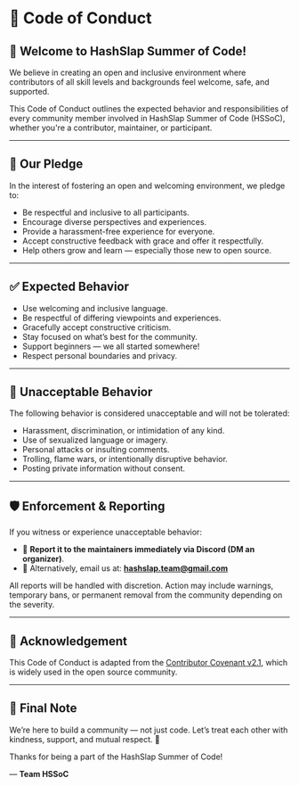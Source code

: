 # 🌟 Code of Conduct

## 👋 Welcome to HashSlap Summer of Code!

We believe in creating an open and inclusive environment where contributors of all skill levels and backgrounds feel welcome, safe, and supported.

This Code of Conduct outlines the expected behavior and responsibilities of every community member involved in HashSlap Summer of Code (HSSoC), whether you're a contributor, maintainer, or participant.

---

## 💬 Our Pledge

In the interest of fostering an open and welcoming environment, we pledge to:

- Be respectful and inclusive to all participants.
- Encourage diverse perspectives and experiences.
- Provide a harassment-free experience for everyone.
- Accept constructive feedback with grace and offer it respectfully.
- Help others grow and learn — especially those new to open source.

---

## ✅ Expected Behavior

- Use welcoming and inclusive language.
- Be respectful of differing viewpoints and experiences.
- Gracefully accept constructive criticism.
- Stay focused on what’s best for the community.
- Support beginners — we all started somewhere!
- Respect personal boundaries and privacy.

---

## 🚫 Unacceptable Behavior

The following behavior is considered unacceptable and will not be tolerated:

- Harassment, discrimination, or intimidation of any kind.
- Use of sexualized language or imagery.
- Personal attacks or insulting comments.
- Trolling, flame wars, or intentionally disruptive behavior.
- Posting private information without consent.

---

## 🛡️ Enforcement & Reporting

If you witness or experience unacceptable behavior:

- 📩 **Report it to the maintainers immediately via Discord (DM an organizer)**.
- 📮 Alternatively, email us at: **hashslap.team@gmail.com**

All reports will be handled with discretion. Action may include warnings, temporary bans, or permanent removal from the community depending on the severity.

---

## 🙌 Acknowledgement

This Code of Conduct is adapted from the [Contributor Covenant v2.1](https://www.contributor-covenant.org/version/2/1/code_of_conduct/), which is widely used in the open source community.

---

## 🧠 Final Note

We’re here to build a community — not just code. Let’s treat each other with kindness, support, and mutual respect. 💛

Thanks for being a part of the HashSlap Summer of Code!

—
**Team HSSoC**

